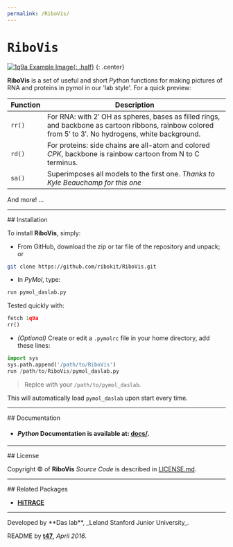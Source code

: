 ```yaml
---
permalink: /RiboVis/
---
```


# <samp>RiboVis</samp>

[![1q9a Example Image](https://raw.github.com/ribokit/RiboVis/master/1q9a.png "1q9a Example Image"){: .half}](https://raw.github.com/ribokit/RiboVis/master/1q9a.png)
{: .center}

**RiboVis** is a set of useful and short *Python* functions for making pictures of RNA and proteins in pymol in our 'lab style'. For a quick preview:

| Function | Description |
| --- | --- |
| `rr()` | For RNA: with 2&prime; OH as spheres, bases as filled rings, and backbone as cartoon ribbons, rainbow colored from 5&prime; to 3&prime;. No hydrogens, white background. |
| `rd()` | For proteins: side chains are all-atom and colored _CPK_, backbone is rainbow cartoon from N to C terminus. |
| `sa()` | Superimposes all models to the first one. _Thanks to Kyle Beauchamp for this one_ |

And more! ...

<hr/>
## Installation

To install **RiboVis**, simply:

- From GitHub, download the zip or tar file of the repository and unpack; or 

```bash
git clone https://github.com/ribokit/RiboVis.git
```

- In _PyMol_, type:

```python
run pymol_daslab.py
```

Tested quickly with:

```python
fetch 1q9a
rr()
```

- _(Optional)_ Create or edit a `.pymolrc` file in your home directory, add these lines:

```python
import sys
sys.path.append('/path/to/RiboVis')
run /path/to/RiboVis/pymol_daslab.py
```

> Replce with your `/path/to/pymol_daslab`.

This will automatically load `pymol_daslab` upon start every time.

<hr/>
## Documentation

* #### *Python* Documentation is available at: [**docs/**](docs/).

<hr/>
## License

Copyright &copy; of **RiboVis** _Source Code_ is described in [LICENSE.md](https://github.com/ribokit/RiboVis/blob/master/LICENSE.md).

<hr/>
## Related Packages

* [**HiTRACE**](https://hitrace.github.io/HiTRACE/)


<hr/>
Developed by **Das lab**, _Leland Stanford Junior University_.

README by [**t47**](http://t47.io/), *April 2016*.

